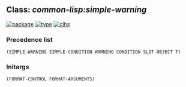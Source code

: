 ## Class: ***common-lisp:simple-warning***
[![package](https://img.shields.io/badge/Package-COMMON--LISP-5f9ea0.svg?style=social&colorA=999999)](../) [![type](https://img.shields.io/badge/Type-Class-5f9ea0.svg?style=social&colorA=999999)](../#class) [![clhs](https://img.shields.io/badge/CLHS-SIMPLE--WARNING-5f9ea0.svg?style=social&colorA=999999)](http://www.lispworks.com/documentation/HyperSpec/Body/e_smp_wa.htm) 
### Precedence list
```
(SIMPLE-WARNING SIMPLE-CONDITION WARNING CONDITION SLOT-OBJECT T)
```
### Initargs
```
(FORMAT-CONTROL FORMAT-ARGUMENTS)
```
